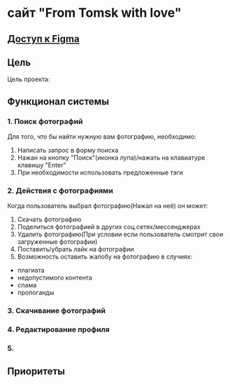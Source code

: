 # сайт "From Tomsk with love"
## [Доступ к Figma](https://www.figma.com/file/WeRxLnuiddwVQJMVeHRbMp/%D0%A2%D0%BE%D0%BC%D1%81%D0%BA?node-id=137%3A207)
## Цель
Цель проекта: 
## Функционал системы
### 1. Поиск фотографий
Для того, что бы найти нужную вам фотографию, необходимо:
1) Написать запрос в форму поиска
2) Нажан на кнопку "Поиск"(иконка лупа)/нажать на клавиатуре клавишу "Enter"
3) При необходимости использовать предложенные тэги
### 2. Действия с фотографиями
Когда пользователь выбрал фотографию(Нажал на неё) он может:
1) Скачать фотографию
2) Поделиться фотографией в других соц.сетях/мессенджерах
3) Удалить фотографию(При условии если пользователь смотрит свои загруженные фотографии)
4) Поставить/убрать лайк на фотографии
5) Возможность оставить жалобу на фотографию в случиях:
- плагиата
- недопустимого контента
- спама
- пропоганды
### 3. Скачивание фотографий
### 4. Редактирование профиля
### 5. 
## Приоритеты
